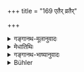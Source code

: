 +++
title = "169 एतैर् व्रतैर्"

+++

<details><summary>गङ्गानथ-मूलानुवादः</summary>

By means of these penances, the twice-born man shall remove the sin caused by theft; that due to approaching women who should not be approached, he shall expiate by these (following) penances.—(169)
</details>

<details><summary>मेधातिथिः</summary>

उक्तार्थः श्लोकः ॥ ११.१६९ ॥
</details>

<details><summary>गङ्गानथ-भाष्यानुवादः</summary>

The meaning of this verse is quite clear.—(169)
</details>

<details><summary>Bühler</summary>

170	By means of these penances, a twice-born man may remove the guilt of theft; but the guilt of approaching women who ought not to be approached (agamya), he may expiate by (the following) penances.
</details>
